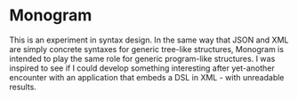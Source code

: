 # Monogram

This is an experiment in syntax design. In the same way that JSON and XML are
simply concrete syntaxes for generic tree-like structures, Monogram is intended 
to play the same role for generic program-like structures. I was inspired to
see if I could develop something interesting after yet-another encounter with
an application that embeds a DSL in XML - with unreadable results.

